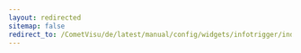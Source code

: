 ```yaml
---
layout: redirected
sitemap: false
redirect_to: /CometVisu/de/latest/manual/config/widgets/infotrigger/index.html
---
```


